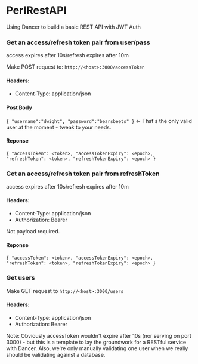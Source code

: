 # PerlRestAPI
Using Dancer to build a basic REST API with JWT Auth

### Get an access/refresh token pair from user/pass
access expires after 10s/refresh expires after 10m 

Make POST request to: `http://<host>:3000/accessToken`
#### Headers:  
- Content-Type: application/json

#### Post Body
`
{
    "username":"dwight",
    "password":"bearsbeets"
}
`
<- That's the only valid user at the moment - tweak to your needs.

#### Reponse
`
{
    "accessToken": <token>,
    "accessTokenExpiry": <epoch>,
    "refreshToken": <token>,
    "refreshTokenExpiry": <epoch>
}
`
### Get an access/refresh token pair from refreshToken
access expires after 10s/refresh expires after 10m 

#### Headers:
- Content-Type: application/json
- Authorization: Bearer <refreshToken>

Not payload required.

#### Reponse
`
{
    "accessToken": <token>,
    "accessTokenExpiry": <epoch>,
    "refreshToken": <token>,
    "refreshTokenExpiry": <epoch>
}
`

### Get users
Make GET request to `http://<host>:3000/users`

#### Headers:
- Content-Type: application/json
- Authorization: Bearer <token>

Note: Obviously accessToken wouldn't expire after 10s (nor serving on port 3000) - but this is a template to lay the groundwork for a RESTful service with Dancer.
Also, we're only manually validating one user when we really should be validating against a database.





